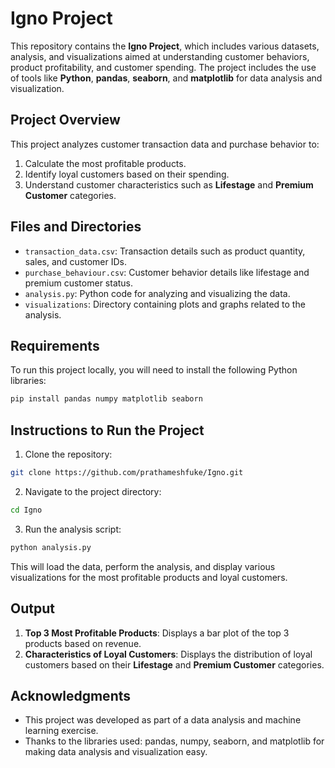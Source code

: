
# Igno Project

This repository contains the **Igno Project**, which includes various datasets, analysis, and visualizations aimed at understanding customer behaviors, product profitability, and customer spending. The project includes the use of tools like **Python**, **pandas**, **seaborn**, and **matplotlib** for data analysis and visualization.

## Project Overview

This project analyzes customer transaction data and purchase behavior to:
1. Calculate the most profitable products.
2. Identify loyal customers based on their spending.
3. Understand customer characteristics such as **Lifestage** and **Premium Customer** categories.

## Files and Directories

- `transaction_data.csv`: Transaction details such as product quantity, sales, and customer IDs.
- `purchase_behaviour.csv`: Customer behavior details like lifestage and premium customer status.
- `analysis.py`: Python code for analyzing and visualizing the data.
- `visualizations`: Directory containing plots and graphs related to the analysis.

## Requirements

To run this project locally, you will need to install the following Python libraries:

```bash
pip install pandas numpy matplotlib seaborn
```

## Instructions to Run the Project

1. Clone the repository:

```bash
git clone https://github.com/prathameshfuke/Igno.git
```

2. Navigate to the project directory:

```bash
cd Igno
```

3. Run the analysis script:

```bash
python analysis.py
```

This will load the data, perform the analysis, and display various visualizations for the most profitable products and loyal customers.

## Output

1. **Top 3 Most Profitable Products**: Displays a bar plot of the top 3 products based on revenue.
2. **Characteristics of Loyal Customers**: Displays the distribution of loyal customers based on their **Lifestage** and **Premium Customer** categories.

## Acknowledgments

- This project was developed as part of a data analysis and machine learning exercise.
- Thanks to the libraries used: pandas, numpy, seaborn, and matplotlib for making data analysis and visualization easy.
